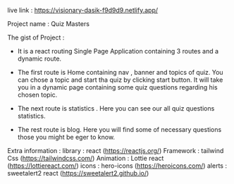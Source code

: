 live link : https://visionary-dasik-f9d9d9.netlify.app/

Project name : Quiz Masters

The gist of Project : 
* It is a react routing Single Page Application containing 3 routes and a dynamic route.

* The first route is Home containing nav , banner and topics of quiz. You can chose a topic and start tha quiz by clicking start button. It will take you in a dynamic page containing some quiz questions regarding his chosen topic.

* The next route is statistics . Here you can see our all quiz questions statistics.

* The rest route is blog. Here you will find some of necessary questions those you might be eger to know.

Extra information :
library : react (https://reactjs.org/)
Framework : tailwind Css (https://tailwindcss.com/)
Animation : Lottie react (https://lottiereact.com/)
icons : hero-icons (https://heroicons.com/)
alerts : sweetalert2 react (https://sweetalert2.github.io/)
